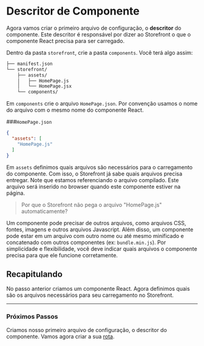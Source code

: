 # Descritor de Componente

Agora vamos criar o  primeiro arquivo de configuração, o **descritor** do componente. Este descritor é responsável por dizer ao Storefront o que o componente React precisa para ser carregado.

Dentro da pasta `storefront`, crie a pasta `components`. Você terá algo assim:

```sh
├── manifest.json
└── storefront/
    ├── assets/
    │   ├── HomePage.js
    │   └── HomePage.jsx
    └── components/
```

Em `components` crie o arquivo `HomePage.json`. Por convenção usamos o nome do arquivo com o mesmo nome do componente React.

###`HomePage.json`

```json
{
  "assets": [
    "HomePage.js"
  ]
}
```

Em `assets` definimos quais arquivos são necessários para o carregamento do componente. Com isso, o Storefront já sabe quais arquivos precisa entregar. Note que estamos referenciando o arquivo compilado. Este arquivo será inserido no browser quando este componente estiver na página.


> Por que o Storefront não pega o arquivo "HomePage.js" automaticamente?

Um componente pode precisar de outros arquivos, como arquivos CSS, fontes, imagens e outros arquivos Javascript. Além disso, um componente pode estar em um arquivo com outro nome ou até mesmo minificado e concatenado com outros componentes (ex: `bundle.min.js`). Por simplicidade e flexibilidade, você deve indicar quais arquivos o componente precisa para que ele funcione corretamente.

## Recapitulando

No passo anterior criamos um componente React. Agora definimos quais são os arquivos necessários para seu carregamento no Storefront.

---

### Próximos Passos

Criamos nosso primeiro arquivo de configuração, o descritor do componente. Vamos agora criar a sua [rota](rota.md).
